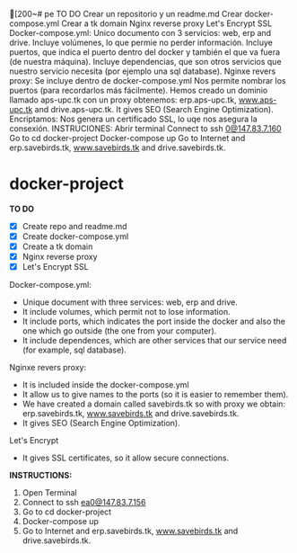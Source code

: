 [200~# pe
TO DO
 Crear un repositorio y un readme.md
 Crear docker-compose.yml
 Crear a tk domain
 Nginx reverse proxy
 Let's Encrypt SSL
Docker-compose.yml:
Unico documento con 3 servicios: web, erp and drive.
Incluye volúmenes, lo que permie no perder información.
Incluye puertos, que indica el puerto dentro del docker y también el que va fuera (de nuestra máquina).
Incluye dependencias, que son otros servicios que nuestro servicio necesita (por ejemplo una sql database).
Nginxe revers proxy:
Se incluye dentro de docker-compose.yml
Nos permite nombrar los puertos (para recordarlos más fácilmente).
Hemos creado un dominio llamado aps-upc.tk con un proxy obtenemos: erp.aps-upc.tk, www.aps-upc.tk and drive.aps-upc.tk.
It gives SEO (Search Engine Optimization).
Encriptamos:
Nos genera un certificado SSL, lo uqe nos asegura la consexión.
INSTRUCIONES:
Abrir terminal
Connect to ssh 0@147.83.7.160
Go to cd docker-project
Docker-compose up
Go to Internet and erp.savebirds.tk, www.savebirds.tk and drive.savebirds.tk.





# docker-project

**TO DO**

- [X]  Create repo and readme.md
- [X]  Create docker-compose.yml
- [X]  Create a tk domain
- [X]  Nginx reverse proxy
- [X]  Let's Encrypt SSL

Docker-compose.yml:

- Unique document with three services: web, erp and drive. 
- It include volumes, which permit not to lose information.
- It include ports, which indicates the port inside the docker and also the one which go outside (the one from your computer).
- It include dependences, which are other services that our service need (for example, sql database).

Nginxe revers proxy:

- It is included inside the docker-compose.yml
- It allow us to give names to the ports (so it is easier to remember them).
- We have created a domain called savebirds.tk so with proxy we obtain: erp.savebirds.tk, www.savebirds.tk and drive.savebirds.tk.
- It gives SEO (Search Engine Optimization).

Let's Encrypt

- It gives SSL certificates, so it allow secure connections.


**INSTRUCTIONS:**

1. Open Terminal
2. Connect to ssh ea0@147.83.7.156 
3. Go to cd docker-project
4. Docker-compose up
5. Go to Internet and erp.savebirds.tk, www.savebirds.tk and drive.savebirds.tk.


